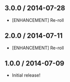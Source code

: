 ## 3.0.0 / 2014-07-28

* [ENHANCEMENT] Re-roll

## 2.0.0 / 2014-07-11

* [ENHANCEMENT] Re-roll

## 1.0.0 / 2014-07-09

* Initial release!

